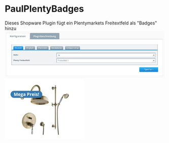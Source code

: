 # PaulPlentyBadges
Dieses Shopware Plugin fügt ein Plentymarkets Freitextfeld als "Badges" hinzu
![Alt Text](https://github.com/marcmanusch/PaulPlentyBadges/blob/master/PaulPlentyBadges-1.jpeg)
![Alt Text](https://github.com/marcmanusch/PaulPlentyBadges/blob/master/PaulPlentyBadges-2.jpeg)
